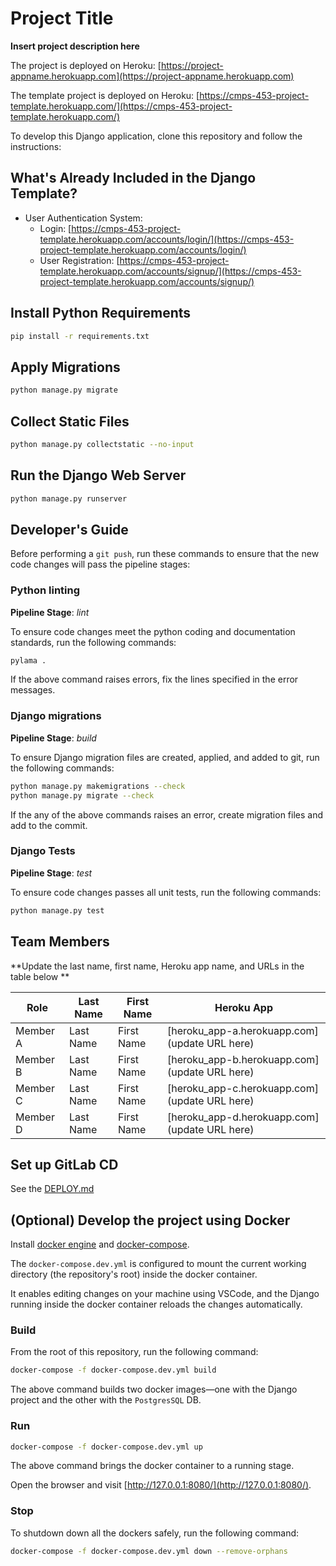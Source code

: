 # Project Title

**Insert project description here**

The project is deployed on Heroku: [https://project-appname.herokuapp.com](https://project-appname.herokuapp.com)

The template project is deployed on Heroku: [https://cmps-453-project-template.herokuapp.com/](https://cmps-453-project-template.herokuapp.com/)

To develop this Django application, clone this repository and follow the instructions:

## What's Already Included in the Django Template?

-   User Authentication System:
    -   Login: [https://cmps-453-project-template.herokuapp.com/accounts/login/](https://cmps-453-project-template.herokuapp.com/accounts/login/)
    -   User Registration: [https://cmps-453-project-template.herokuapp.com/accounts/signup/](https://cmps-453-project-template.herokuapp.com/accounts/signup/)

## Install Python Requirements

```bash
pip install -r requirements.txt
```

## Apply Migrations

```bash
python manage.py migrate
```

## Collect Static Files

```bash
python manage.py collectstatic --no-input
```

## Run the Django Web Server

```bash
python manage.py runserver
```

## Developer's Guide

Before performing a `git push`, run these commands to ensure that the new code changes will pass
the pipeline stages:

### Python linting

**Pipeline Stage**: _lint_

To ensure code changes meet the python coding and documentation standards, run the following
commands:

```bash
pylama .
```

If the above command raises errors, fix the lines specified in the error messages.

### Django migrations

**Pipeline Stage**: _build_

To ensure Django migration files are created, applied, and added to git, run the following commands:

```bash
python manage.py makemigrations --check
python manage.py migrate --check
```

If the any of the above commands raises an error, create migration files and add to the commit.

### Django Tests

**Pipeline Stage**: _test_

To ensure code changes passes all unit tests, run the following commands:

```bash
python manage.py test
```

## Team Members

**Update the last name, first name, Heroku app name, and URLs in the table below **

| Role     | Last Name | First Name | Heroku App                                    |
| -------- | --------- | ---------- | --------------------------------------------- |
| Member A | Last Name | First Name | [heroku_app-a.herokuapp.com](update URL here) |
| Member B | Last Name | First Name | [heroku_app-b.herokuapp.com](update URL here) |
| Member C | Last Name | First Name | [heroku_app-c.herokuapp.com](update URL here) |
| Member D | Last Name | First Name | [heroku_app-d.herokuapp.com](update URL here) |

## Set up GitLab CD

See the [DEPLOY.md](DEPLOY.md)

## (Optional) Develop the project using Docker

Install [docker engine](https://docs.docker.com/engine/install/) and [docker-compose](https://docs.docker.com/compose/install/).

The `docker-compose.dev.yml` is configured to mount the current working directory (the repository's root) inside the docker container.

It enables editing changes on your machine using VSCode, and the Django running inside the docker container reloads the changes automatically.

### Build

From the root of this repository, run the following command:

```bash
docker-compose -f docker-compose.dev.yml build
```

The above command builds two docker images—one with the Django project and the other with the `PostgresSQL` DB.

### Run

```bash
docker-compose -f docker-compose.dev.yml up
```

The above command brings the docker container to a running stage.

Open the browser and visit [http://127.0.0.1:8080/](http://127.0.0.1:8080/).

### Stop

To shutdown down all the dockers safely, run the following command:

```bash
docker-compose -f docker-compose.dev.yml down --remove-orphans
```
